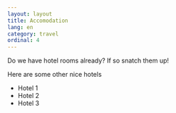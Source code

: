```yaml
---
layout: layout
title: Accomodation
lang: en
category: travel
ordinal: 4
---
```

Do we have hotel rooms already? If so snatch them up!

Here are some other nice hotels

*  Hotel 1
*  Hotel 2
*  Hotel 3


